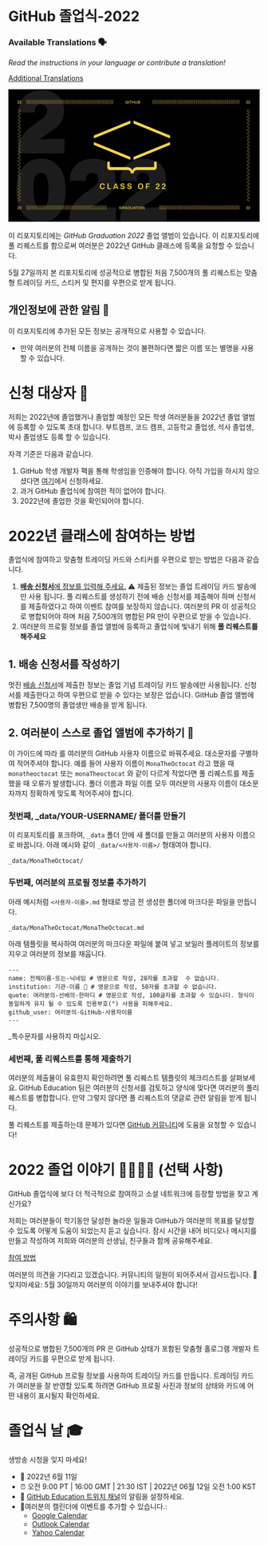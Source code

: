 # GitHub 졸업식-2022

### Available Translations 🗣

*Read the instructions in your language or contribute a translation!*

[Additional Translations](translations/README.md)

![2022-github-graduation-social-card-1](/assets/GHG_Blog_1.jpg)


이 리포지토리에는 *GitHub Graduation 2022*  졸업 앨범이 있습니다. 이 리포지토리에 풀 리퀘스트를 함으로써 여러분은 2022년 GitHub 클래스에 등록을 요청할 수 있습니다. 

5월 27일까지 본 리포지토리에 성공적으로 병합된  처음 7,500개의 풀 리퀘스트는 맞춤형 트레이딩 카드, 스티커 및 편지를 우편으로 받게 됩니다.


## 개인정보에 관한 알림 👀
이 리포지토리에 추가된 모든 정보는 공개적으로 사용할 수 있습니다.

- 만약 여러분의 전체 이름을 공개하는 것이 불편하다면 짧은 이름 또는 별명을 사용할 수 있습니다.

# 신청 대상자 📝
저희는 2022년에 졸업했거나 졸업할 예정인 모든 학생 여러분들을 2022년 졸업 앨범에 등록할 수 있도록 초대 합니다. 부트캠프, 코드 캠프, 고등학교 졸업생, 석사 졸업생, 박사 졸업생도 등록 할 수 있습니다.

자격 기준은 다음과 같습니다.
1. GitHub 학생 개발자 팩을 통해 학생임을 인증해야 합니다. 아직 가입을 하시지 않으셨다면 [여기](https://education.github.com/discount_requests/student_application?utm_source=2022-06-11-GitHubGraduation)에서 신청하세요. 
2. 과거 GitHub 졸업식에 참여한 적이 없어야 합니다.
3. 2022년에 졸업한 것을 확인되어야 합니다. 

# 2022년 클래스에 참여하는 방법
졸업식에 참여하고 맞춤형 트레이딩 카드와 스티커를 우편으로 받는 방법은 다음과 같습니다.
1. [**배송 신청서**에 정보를 입력해 주세요.](https://airtable.com/shrVMo8ItH4wjsO9f)
 ⚠️ 제출된 정보는 졸업 트레이딩 카드 발송에만 사용 됩니다. 풀 리퀘스트를 생성하기 전에 배송 신청서를 제출해야 하며 신청서를 제출하였다고 하여 이벤트 참여를 보장하지 않습니다. 여러분의 PR 이 성공적으로 병합되어야 하며 처음 7,500개의 병합된 PR 만이 우편으로 받을 수 있습니다.
2. 여러분의 프로필 정보를 졸업 앨범에 등록하고 졸업식에 빛내기 위해 **풀 리퀘스트를 해주세요**  
 
## 1. 배송 신청서를 작성하기
멋진 [배송 신청서](https://airtable.com/shrVMo8ItH4wjsO9f)에 제출한 정보는 졸업 기념 트레이딩 카드 발송에만 사용됩니다. 신청서를 제출한다고 하여 우편으로 받을 수 있다는 보장은 업습니다. GitHub 졸업 앨범에 병합된 7,500명의 졸업생만 배송을 받게 됩니다.

## 2. 여러분이 스스로 졸업 앨범에 추가하기 🏫
이 가이드에 따라 <YOUR-USERNAME>를 여러분의 GitHub 사용자 이름으로 바꿔주세요. 대소문자를 구별하여 적어주셔야 합니다. 예를 들어 사용자 이름이 `MonaTheOctocat` 라고 했을 때 `monatheoctocat` 또는 `monaTheoctocat` 와 같이 다르게 적었다면 풀 리퀘스트를 제출했을 때 오류가 발생합니다. 폴더 이름과 파일 이름 모두 여러분의 사용자 이름이 대소문자까지 정확하게 맞도록 적어주셔야 합니다.

### 첫번째, _data/YOUR-USERNAME/ 폴더를 만들기
이 리포지토리를 포크하여, `_data` 폴더 안에 새 폴더를 만들고 여러분의 사용자 이름으로  바꿉니다. 아래 예시와 같이 `_data/<사용자-이름>/` 형태여야 합니다.
```
_data/MonaTheOctocat/
``` 

### 두번째, 여러분의 프로필 정보를 추가하기
아래 예시처럼 `<사용자-이름>.md` 형태로 방금 전 생성한 폴더에 마크다운 파일을 만듭니다.

```
_data/MonaTheOctocat/MonaTheOctocat.md
```

아래 템플릿을 복사하여 여러분의 마크다운 파일에 붙여 넣고 보일러 플레이트의 정보를 지우고 여러분의 정보를 채웁니다.

```
---
name: 전체이름-또는-닉네임 # 영문으로 작성, 28자를 초과할  수 없습니다.
institution: 기관-이름 🚩 # 영문으로 작성, 58자를 초과할 수 없습니다.
quote: 여러분의-선배의-한마디 # 영문으로 작성, 100글자를 초과할 수 있습니다. 형식이 동일하게 유지 될 수 있도록 인용부호(") 사용을 피해주세요. 
github_user: 여러분의-GitHub-사용자이름
---
```

_특수문자를 사용하지 마십시오.


### 세번째, 풀 리퀘스트를 통해 제출하기
여러분의 제출물이 유효한지 확인하려면 풀 리퀘스트 템플릿의 체크리스트를 살펴보세요. GitHub Education 팀은 여러분의 신청서를 검토하고 양식에 맞다면 여러분의 풀리퀘스트를 병합합니다. 만약 그렇지 않다면 풀 리퀘스트의 댓글로 관련 알림을 받게 됩니다.

풀 리퀘스트를 제출하는데 문제가 있다면 [GitHub 커뮤니티](https://github.com/orgs/github-community/discussions/categories/github-education)에 도움을 요청할 수 있습니다!

# 2022 졸업 이야기 ‍👩‍🏫👨‍🏫 (선택 사항)
GitHub 졸업식에 보다 더 적극적으로 참여하고 소셜 네트워크에 등장할 방법을  찾고 계신가요?

저희는 여러분들이 학기동안 달성한 놀라운 일들과 GitHub가 여러분의 목표를 달성할 수 있도록 어떻게 도움이 되었는지 듣고 싶습니다. 잠시 시간을 내어 비디오나 메시지를 만들고 작성하여 저희와 여러분의 선생님, 친구들과 함께 공유해주세요.

[참여 방법](https://drive.google.com/file/d/1AcgUKLXx6WIC5s4eanzOfj8EsiYHARrt/view?usp=sharing)

여러분의 의견을 기다리고 있겠습니다. 커뮤니티의 일원이 되어주셔서 감사드립니다.
💖 잊지마세요: 5월 30일까지 여러분의 이야기를 보내주셔야 합니다!


# 주의사항 🛍
성공적으로 병합된 7,500개의 PR 은 GitHub 상태가 포함된 맞춤형 홀로그램 개발자 트레이딩 카드를 우편으로 받게 됩니다.

즉, 공개된 GitHub 프로필 정보를 사용하여 트레이딩 카드를 만듭니다. 트레이딩 카드가 여러분을 잘 반영할 있도록 하려면 GitHub 프로필 사진과 정보의 상태와 카드에 어떤 내용이 표시될지 확인하세요. 

# 졸업식 날 🎓
생방송 시청을 잊지 마세요!

- 📆 2022년 6월 11일
- ⏰ 오전 9:00 PT | 16:00 GMT | 21:30 IST | 2022년 06월 12일 오전 1:00 KST 
- 📍 [GitHub Education 트위치 채널](https://twitch.tv/githubeducation)의 알림을 설정하세요.
- 📎여러분의 캘린더에 이벤트를 추가할 수 있습니다.:
  - [Google Calendar](https://calendar.google.com/calendar/render?action=TEMPLATE&dates=20220611T160000Z%2F20220611T180000Z&details=&location=https%3A%2F%2Fwww.twitch.tv%2Fgithubeducation&text=%F0%9F%8E%89%F0%9F%8E%8A%20GitHub%20Graduation%202022%20%F0%9F%8E%89%F0%9F%8E%8A)
  - [Outlook Calendar](https://outlook.live.com/calendar/0/deeplink/compose?allday=false&body=&enddt=2022-06-11T18%3A00%3A00%2B00%3A00&location=https%3A%2F%2Fwww.twitch.tv%2Fgithubeducation&path=%2Fcalendar%2Faction%2Fcompose&rru=addevent&startdt=2022-06-11T16%3A00%3A00%2B00%3A00&subject=%F0%9F%8E%89%F0%9F%8E%8A%20GitHub%20Graduation%202022%20%F0%9F%8E%89%F0%9F%8E%8A)
  - [Yahoo Calendar](https://calendar.yahoo.com/?desc=&dur=&et=20220611T180000Z&in_loc=https%3A%2F%2Fwww.twitch.tv%2Fgithubeducation&st=20220611T160000Z&title=%F0%9F%8E%89%F0%9F%8E%8A%20GitHub%20Graduation%202022%20%F0%9F%8E%89%F0%9F%8E%8A&v=60)
